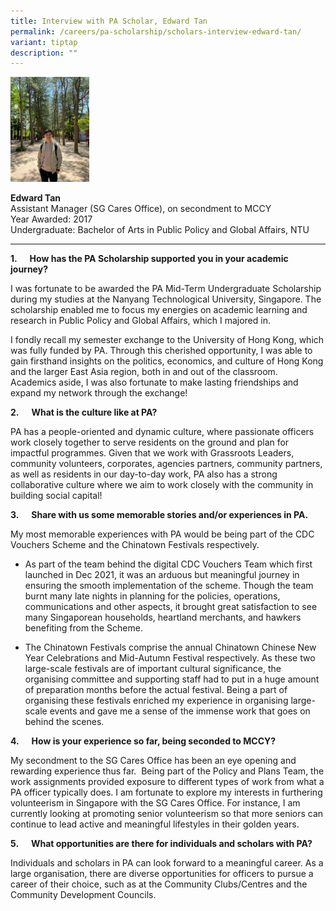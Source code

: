 ```yaml
---
title: Interview with PA Scholar, Edward Tan
permalink: /careers/pa-scholarship/scholars-interview-edward-tan/
variant: tiptap
description: ""
---
```

<p></p>
<div class="isomer-image-wrapper">
<img style="width: 25%;" height="auto" width="100%" alt="Edward Tan" src="/images/Careers/Photo___Edward__Portrait_S_.jpg">
</div>
<p><strong>Edward Tan</strong>
<br>Assistant Manager (SG Cares Office), on secondment to MCCY
<br>Year Awarded: 2017
<br>Undergraduate: Bachelor of Arts in Public Policy and Global Affairs, NTU</p>
<hr>
<p><strong>1.&nbsp;&nbsp;&nbsp;&nbsp;&nbsp; How has the PA Scholarship supported you in your academic journey?</strong>
</p>
<p>I was fortunate to be awarded the PA Mid-Term Undergraduate Scholarship
during my studies at the Nanyang Technological University, Singapore. The
scholarship enabled me to focus my energies on academic learning and research
in Public Policy and Global Affairs, which I majored in.&nbsp;</p>
<p>I fondly recall my semester exchange to the University of Hong Kong, which
was fully funded by PA. Through this cherished opportunity, I was able
to gain firsthand insights on the politics, economics, and culture of Hong
Kong and the larger East Asia region, both in and out of the classroom.
Academics aside, I was also fortunate to make lasting friendships and expand
my network through the exchange!&nbsp;&nbsp;</p>
<p></p>
<p><strong>2.&nbsp;&nbsp;&nbsp;&nbsp;&nbsp; What is the culture like at PA?</strong>
</p>
<p>PA has a people-oriented and dynamic culture, where passionate officers
work closely together to serve residents on the ground and plan for impactful
programmes.&nbsp;Given that we work with Grassroots Leaders, community
volunteers, corporates, agencies partners, community partners, as well
as residents in our day-to-day work, PA also has a strong collaborative
culture where we aim to work closely with the community in building social
capital!&nbsp;</p>
<p></p>
<p><strong>3.&nbsp;&nbsp;&nbsp;&nbsp;&nbsp; Share with us some memorable stories and/or experiences in PA.</strong>
</p>
<p>My most memorable experiences with PA would be being part of the CDC Vouchers
Scheme and the Chinatown Festivals respectively.</p>
<ul data-tight="true" class="tight">
<li>
<p>As part of the team behind the digital CDC Vouchers Team which first launched
in Dec 2021, it was an arduous but meaningful journey in ensuring the smooth
implementation of the scheme. Though the team burnt many late nights in
planning for the policies, operations, communications and other aspects,
it brought great satisfaction to see many Singaporean households, heartland
merchants, and hawkers benefiting from the Scheme.</p>
<p></p>
</li>
<li>
<p>The Chinatown Festivals comprise the annual Chinatown Chinese New Year
Celebrations and Mid-Autumn Festival respectively. As these two large-scale
festivals are of important cultural significance, the organising committee
and supporting staff had to put in a huge amount of preparation months
before the actual festival. Being a part of organising these festivals
enriched my experience in organising large-scale events and gave me a sense
of the immense work that goes on behind the scenes.</p>
</li>
</ul>
<p></p>
<p><strong>4.&nbsp;&nbsp;&nbsp;&nbsp;&nbsp; How is your experience so far, being seconded to MCCY?</strong>
</p>
<p>My secondment to the SG Cares Office has been an eye opening and rewarding
experience thus far.&nbsp;&nbsp;Being part of the Policy and Plans Team,
the work assignments provided exposure to different types of work from
what a PA officer typically does.&nbsp;I am fortunate to explore my interests
in furthering volunteerism in Singapore with the SG Cares Office. For instance,
I am currently looking at promoting senior volunteerism so that more seniors
can continue to lead active and meaningful lifestyles in their golden years.&nbsp;&nbsp;</p>
<p></p>
<p><strong>5.&nbsp;&nbsp;&nbsp;&nbsp;&nbsp; What opportunities are there for individuals and scholars with PA?</strong>
</p>
<p>Individuals and scholars in PA can look forward to a meaningful career.
As a large organisation, there are diverse opportunities for officers to
pursue a career of their choice, such as at the Community Clubs/Centres
and the Community Development Councils.&nbsp;&nbsp;</p>